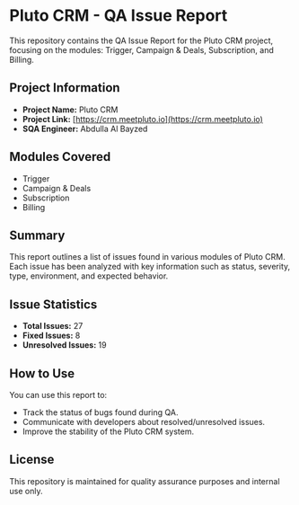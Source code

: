 # Pluto CRM - QA Issue Report

This repository contains the QA Issue Report for the Pluto CRM project, focusing on the modules: Trigger, Campaign & Deals, Subscription, and Billing.

## Project Information

- **Project Name:** Pluto CRM  
- **Project Link:** [https://crm.meetpluto.io](https://crm.meetpluto.io)  
- **SQA Engineer:** Abdulla Al Bayzed  

## Modules Covered

- Trigger
- Campaign & Deals
- Subscription
- Billing

## Summary

This report outlines a list of issues found in various modules of Pluto CRM. Each issue has been analyzed with key information such as status, severity, type, environment, and expected behavior.

## Issue Statistics

- **Total Issues:** 27
- **Fixed Issues:** 8
- **Unresolved Issues:** 19

## How to Use

You can use this report to:

- Track the status of bugs found during QA.
- Communicate with developers about resolved/unresolved issues.
- Improve the stability of the Pluto CRM system.

## License

This repository is maintained for quality assurance purposes and internal use only.
